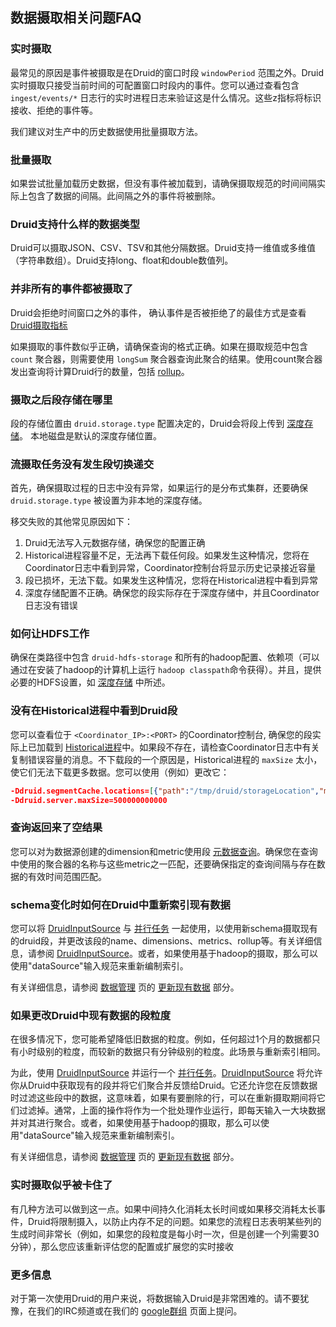 <!-- toc -->

<script async src="https://pagead2.googlesyndication.com/pagead/js/adsbygoogle.js"></script>
<ins class="adsbygoogle"
     style="display:block; text-align:center;"
     data-ad-layout="in-article"
     data-ad-format="fluid"
     data-ad-client="ca-pub-8828078415045620"
     data-ad-slot="7586680510"></ins>
<script>
     (adsbygoogle = window.adsbygoogle || []).push({});
</script>

## 数据摄取相关问题FAQ
### 实时摄取

最常见的原因是事件被摄取是在Druid的窗口时段 `windowPeriod` 范围之外。Druid实时摄取只接受当前时间的可配置窗口时段内的事件。您可以通过查看包含 `ingest/events/*` 日志行的实时进程日志来验证这是什么情况。这些z指标将标识接收、拒绝的事件等。

我们建议对生产中的历史数据使用批量摄取方法。

### 批量摄取

如果尝试批量加载历史数据，但没有事件被加载到，请确保摄取规范的时间间隔实际上包含了数据的间隔。此间隔之外的事件将被删除。

### Druid支持什么样的数据类型

Druid可以摄取JSON、CSV、TSV和其他分隔数据。Druid支持一维值或多维值（字符串数组）。Druid支持long、float和double数值列。

### 并非所有的事件都被摄取了

Druid会拒绝时间窗口之外的事件， 确认事件是否被拒绝了的最佳方式是查看 [Druid摄取指标](../operations/metrics.md)

如果摄取的事件数似乎正确，请确保查询的格式正确。如果在摄取规范中包含 `count` 聚合器，则需要使用 `longSum` 聚合器查询此聚合的结果。使用count聚合器发出查询将计算Druid行的数量，包括 [rollup](ingestion.md#rollup)。

### 摄取之后段存储在哪里

段的存储位置由 `druid.storage.type` 配置决定的，Druid会将段上传到 [深度存储](../design/Deepstorage.md)。 本地磁盘是默认的深度存储位置。

### 流摄取任务没有发生段切换递交

首先，确保摄取过程的日志中没有异常，如果运行的是分布式集群，还要确保 `druid.storage.type` 被设置为非本地的深度存储。

移交失败的其他常见原因如下：

1. Druid无法写入元数据存储，确保您的配置正确
2. Historical进程容量不足，无法再下载任何段。如果发生这种情况，您将在Coordinator日志中看到异常，Coordinator控制台将显示历史记录接近容量
3. 段已损坏，无法下载。如果发生这种情况，您将在Historical进程中看到异常
4. 深度存储配置不正确。确保您的段实际存在于深度存储中，并且Coordinator日志没有错误

### 如何让HDFS工作

确保在类路径中包含 `druid-hdfs-storage` 和所有的hadoop配置、依赖项（可以通过在安装了hadoop的计算机上运行 `hadoop classpath`命令获得）。并且，提供必要的HDFS设置，如 [深度存储](../design/Deepstorage.md) 中所述。

### 没有在Historical进程中看到Druid段

您可以查看位于 `<Coordinator_IP>:<PORT>` 的Coordinator控制台, 确保您的段实际上已加载到 [Historical进程](../design/Historical.md)中。如果段不存在，请检查Coordinator日志中有关复制错误容量的消息。不下载段的一个原因是，Historical进程的 `maxSize` 太小，使它们无法下载更多数据。您可以使用（例如）更改它：

```json
-Ddruid.segmentCache.locations=[{"path":"/tmp/druid/storageLocation","maxSize":"500000000000"}]
-Ddruid.server.maxSize=500000000000
```

### 查询返回来了空结果

您可以对为数据源创建的dimension和metric使用段 [元数据查询](../querying/segmentMetadata.md)。确保您在查询中使用的聚合器的名称与这些metric之一匹配，还要确保指定的查询间隔与存在数据的有效时间范围匹配。

### schema变化时如何在Druid中重新索引现有数据

您可以将 [DruidInputSource](native.md#Druid输入源) 与 [并行任务](native.md#并行任务) 一起使用，以使用新schema摄取现有的druid段，并更改该段的name、dimensions、metrics、rollup等。有关详细信息，请参阅 [DruidInputSource](native.md#Druid输入源)。或者，如果使用基于hadoop的摄取，那么可以使用"dataSource"输入规范来重新编制索引。

有关详细信息，请参阅 [数据管理](datamanage.md) 页的 [更新现有数据](datamanage.md#更新现有的数据) 部分。

### 如果更改Druid中现有数据的段粒度

在很多情况下，您可能希望降低旧数据的粒度。例如，任何超过1个月的数据都只有小时级别的粒度，而较新的数据只有分钟级别的粒度。此场景与重新索引相同。

为此，使用 [DruidInputSource](native.md#Druid输入源) 并运行一个 [并行任务](native.md#并行任务)。[DruidInputSource](native.md#Druid输入源) 将允许你从Druid中获取现有的段并将它们聚合并反馈给Druid。它还允许您在反馈数据时过滤这些段中的数据，这意味着，如果有要删除的行，可以在重新摄取期间将它们过滤掉。通常，上面的操作将作为一个批处理作业运行，即每天输入一大块数据并对其进行聚合。或者，如果使用基于hadoop的摄取，那么可以使用"dataSource"输入规范来重新编制索引。

有关详细信息，请参阅 [数据管理](datamanage.md) 页的 [更新现有数据](datamanage.md#更新现有的数据) 部分。

### 实时摄取似乎被卡住了

有几种方法可以做到这一点。如果中间持久化消耗太长时间或如果移交消耗太长事件，Druid将限制摄入，以防止内存不足的问题。如果您的流程日志表明某些列的生成时间非常长（例如，如果您的段粒度是每小时一次，但是创建一个列需要30分钟），那么您应该重新评估您的配置或扩展您的实时接收

### 更多信息

对于第一次使用Druid的用户来说，将数据输入Druid是非常困难的。请不要犹豫，在我们的IRC频道或在我们的 [google群组](https://groups.google.com/forum/#!forum/druid-user) 页面上提问。